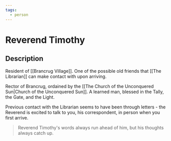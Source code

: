 ```yaml
---
tags:
  - person
---
```


# Reverend Timothy

## Description

Resident of [[Brancrug Village]]. One of the possible old friends that [[The Librarian]] can make contact with upon arriving. 

Rector of Brancrug, ordained by the [[The Church of the Unconquered Sun|Church of the Unconquered Sun]]. A learned man, blessed in the Tally, the Gate, and the Light. 

Previous contact with the Librarian seems to have been through letters - the Reverend is excited to talk to you, his correspondent, in person when you first arrive. 

> Reverend Timothy's words always run ahead of him, but his thoughts always catch up.